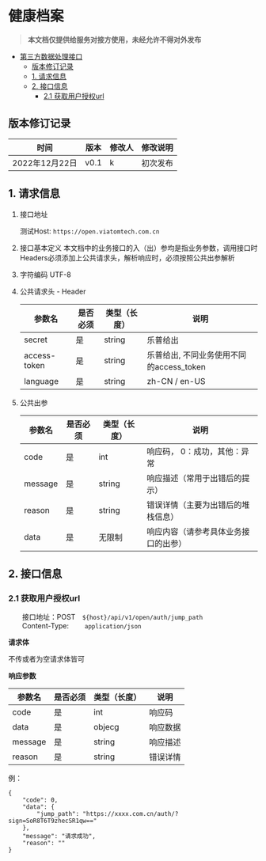 # 健康档案

> **本文档仅提供给服务对接方使用，未经允许不得对外发布**

<!-- TOC -->

- [第三方数据处理接口](#第三方数据处理接口)
    - [版本修订记录](#版本修订记录)
    - [1. 请求信息](#1-请求信息)
    - [2. 接口信息](#2-接口信息)
        - [2.1 获取用户授权url](#21-获取用户授权url)

<!-- /TOC -->



## 版本修订记录

| 时间           | 版本 | 修改人 | 修改说明 |
| -------------- | ---- | ------ | -------- |
| 2022年12月22日 | v0.1 | k   | 初次发布 |


## 1. 请求信息

1. 接口地址

   测试Host: `https://open.viatomtech.com.cn`

2. 接口基本定义
   本文档中的业务接口的入（出）参均是指业务参数，调用接口时Headers必须添加上公共请求头，解析响应时，必须按照公共出参解析

3. 字符编码
   UTF-8

4. 公共请求头 - Header

   | 参数名        | 是否必须     | 类型（长度） | 说明                                     |
   | ------------ | ----------- | ------------ | ------------------------------------- |
   | secret       | 是          | string       | 乐普给出                                |
   | access-token | 是       | string       | 乐普给出, 不同业务使用不同的access_token      |
   | language     | 是       | string       | zh-CN  / en-US                            |

5. 公共出参

   | 参数名  | 是否必须 | 类型（长度） | 说明                                 |
   | ------- | -------- | ------------ | ------------------------------------ |
   | code    | 是       | int          | 响应码， 0：成功，其他：异常          |
   | message | 是       | string       | 响应描述（常用于出错后的提示）       |
   | reason  | 是       | string       | 错误详情（主要为出错后的堆栈信息）   |
   | data    | 是       | 无限制       | 响应内容（请参考具体业务接口的出参） |

## 2. 接口信息

### 2.1 获取用户授权url

&emsp;&emsp;接口地址：POST&emsp;`${host}/api/v1/open/auth/jump_path` \
&emsp;&emsp;Content-Type:&emsp;&emsp; `application/json`

 **请求体**

不传或者为空请求体皆可



 
 **响应参数**

 | 参数名       | 是否必须  | 类型（长度）  | 说明                   |
 | ----------- | -------- | ------------| --------------------- |
 | code        | 是       | int         | 响应码    |
 | data        | 是       | objecg      | 响应数据  |
 | message     | 是       | string      | 响应描述  |
 | reason      | 是       | string      | 错误详情  |

例：
    
```jsonc
{
	"code": 0,
	"data": {
		"jump_path": "https://xxxx.com.cn/auth/?sign=SoR8T6T9zhecSR1qw=="
	},
	"message": "请求成功",
	"reason": ""
}
```


[def]: #附录